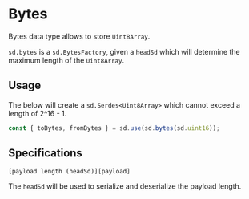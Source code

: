 # Bytes

Bytes data type allows to store `Uint8Array`.

`sd.bytes` is a `sd.BytesFactory`, given a `headSd` which will determine the maximum length of the `Uint8Array`.

## Usage

The below will create a `sd.Serdes<Uint8Array>` which cannot exceed a length of 2^16 - 1.

```ts
const { toBytes, fromBytes } = sd.use(sd.bytes(sd.uint16));
```

## Specifications

```
[payload length (headSd)][payload]
```

The `headSd` will be used to serialize and deserialize the payload length.
